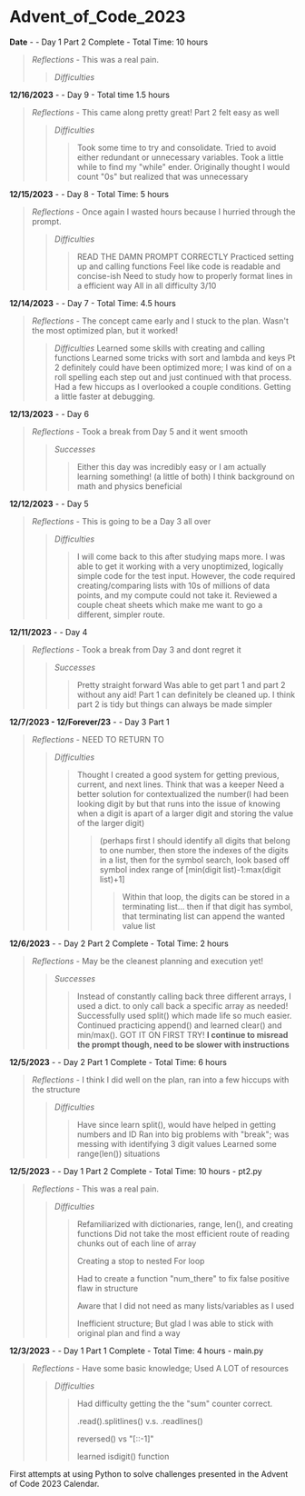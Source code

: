 # Advent_of_Code_2023

**Date** -  - Day 1 Part 2 Complete - Total Time: 10 hours  
> *Reflections* - This was a real pain.
> > *Difficulties*
> > >

**12/16/2023** -  - Day 9 - Total time 1.5 hours  
> *Reflections* - This came along pretty great! Part 2 felt easy as well
> > *Difficulties*
> > > Took some time to try and consolidate. Tried to avoid either redundant or unnecessary variables.
> > > Took a little while to find my "while" ender. Originally thought I would count "0s" but realized that was unnecessary

**12/15/2023** -  - Day 8 - Total Time: 5 hours  
> *Reflections* - Once again I wasted hours because I hurried through the prompt.
> > *Difficulties*
> > > READ THE DAMN PROMPT CORRECTLY
> > > Practiced setting up and calling functions
> > > Feel like code is readable and concise-ish
> > > Need to study how to properly format lines in a efficient way
> > > All in all difficulty 3/10

**12/14/2023** -  - Day 7 - Total Time: 4.5 hours  
> *Reflections* - The concept came early and I stuck to the plan. Wasn't the most optimized plan, but it worked!
> > *Difficulties*
> > Learned some skills with creating and calling functions
> > Learned some tricks with sort and lambda and keys
> > Pt 2 definitely could have been optimized more; I was kind of on a roll spelling each step out and just continued with that process.
> > Had a few hiccups as I overlooked a couple conditions.
> > Getting a little faster at debugging.

**12/13/2023** -  - Day 6
> *Reflections* - Took a break from Day 5 and it went smooth
> > *Successes*
> > >Either this day was incredibly easy or I am actually learning something! (a little of both)
> > >I think background on math and physics beneficial

**12/12/2023** -  - Day 5
> *Reflections* - This is going to be a Day 3 all over
> > *Difficulties*
> > >I will come back to this after studying maps more.
> > >I was able to get it working with a very unoptimized, logically simple code for the test input. However, the code required creating/comparing lists with 10s of millions of data points, and my compute could not take it.
> > >Reviewed a couple cheat sheets which make me want to go a different, simpler route.


**12/11/2023** -  - Day 4
> *Reflections* - Took a break from Day 3 and dont regret it
> > *Successes*
> > >Pretty straight forward
> > >Was able to get part 1 and part 2 without any aid!
> > >Part 1 can definitely be cleaned up. I think part 2 is tidy but things can always be made simpler

**12/7/2023 - 12/Forever/23** -  - Day 3 Part 1 
> *Reflections* - NEED TO RETURN TO
> > *Difficulties*
> > >Thought I created a good system for getting previous, current, and next lines. Think that was a keeper
> > >Need a better solution for contextualized the number(I had been looking digit by but that runs into the issue of knowing when a digit is apart of a larger digit and storing the value of the larger digit)
> > > > (perhaps first I should identify all digits that belong to one number, then store the indexes of the digits in a list, then for the symbol search, look based off symbol index range of [min(digit list)-1:max(digit list)+1]
> > > > > Within that loop, the digits can be stored in a terminating list... then if that digit has symbol, that terminating list can append the wanted value list


**12/6/2023** -  - Day 2 Part 2 Complete - Total Time: 2 hours  
> *Reflections* - May be the cleanest planning and execution yet!
> > *Successes*
> > >Instead of constantly calling back three different arrays, I used a dict. to only call back a specific array as needed!
> > >Successfully used split() which made life  so much easier.
> > >Continued practicing append() and learned clear() and min/max().
> > >GOT IT ON FIRST TRY!
> > >**I continue to misread the prompt though, need to be slower with instructions**

**12/5/2023** -  - Day 2 Part 1 Complete - Total Time: 6 hours  
> *Reflections* - I think I did well on the plan, ran into a few hiccups with the structure
> > *Difficulties*
> > >Have since learn split(), would have helped in getting numbers and ID
> > >Ran into big problems with "break"; was messing with identifying 3 digit values
> > >Learned some range(len()) situations

**12/5/2023** -  - Day 1 Part 2 Complete - Total Time: 10 hours - pt2.py 
> *Reflections* - This was a real pain.
> > *Difficulties*
> > > Refamiliarized with dictionaries, range, len(), and creating functions
> > >Did not take the most efficient route of reading chunks out of each line of array
> > > 
> > > Creating a stop to nested For loop
> > > 
> > > Had to create a function "num_there" to fix false positive flaw in structure
> > > 
> > > Aware that I did not need as many lists/variables as I used
> > > 
> > > Inefficient structure; But glad I was able to stick with original plan and find a way

**12/3/2023** -  - Day 1 Part 1 Complete - Total Time: 4 hours - main.py  
> *Reflections* - Have some basic knowledge; Used A LOT of resources
> > *Difficulties*
> > > Had difficulty getting the the "sum" counter correct.
> > > 
> > > .read().splitlines() v.s. .readlines()
> > > 
> > > reversed() vs "[::-1]"
> > > 
> > > learned isdigit()  function

First attempts at using Python to solve challenges presented in the Advent of Code 2023 Calendar.
